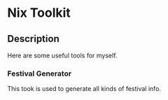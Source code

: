 # Nix Toolkit

## Description

Here are some useful tools for myself.

### Festival Generator

This took is used to generate all kinds of festival info.
